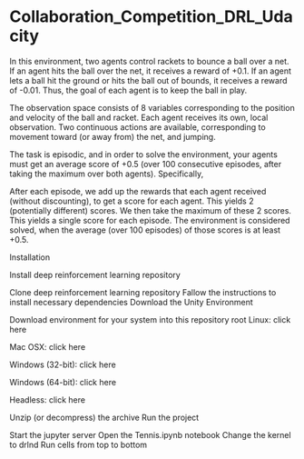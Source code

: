 # Collaboration_Competition_DRL_Udacity

In this environment, two agents control rackets to bounce a ball over a net. If an agent hits the ball over the net, it receives a reward of +0.1. If an agent lets a ball hit the ground or hits the ball out of bounds, it receives a reward of -0.01. Thus, the goal of each agent is to keep the ball in play.

The observation space consists of 8 variables corresponding to the position and velocity of the ball and racket. Each agent receives its own, local observation. Two continuous actions are available, corresponding to movement toward (or away from) the net, and jumping.

The task is episodic, and in order to solve the environment, your agents must get an average score of +0.5 (over 100 consecutive episodes, after taking the maximum over both agents). Specifically,

After each episode, we add up the rewards that each agent received (without discounting), to get a score for each agent. This yields 2 (potentially different) scores. We then take the maximum of these 2 scores. This yields a single score for each episode. The environment is considered solved, when the average (over 100 episodes) of those scores is at least +0.5.

Installation

Install deep reinforcement learning repository

Clone deep reinforcement learning repository
Fallow the instructions to install necessary dependencies
Download the Unity Environment

Download environment for your system into this repository root
Linux: click here

Mac OSX: click here

Windows (32-bit): click here

Windows (64-bit): click here

Headless: click here

Unzip (or decompress) the archive
Run the project

Start the jupyter server
Open the Tennis.ipynb notebook
Change the kernel to drlnd 
Run cells from top to bottom
